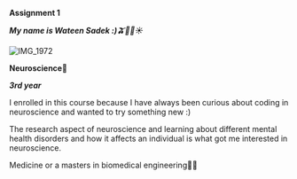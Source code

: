 __Assignment 1__

***My name is Wateen Sadek :)🫒🌊🍉☀*** 

![IMG_1972](https://github.com/user-attachments/assets/a46c7bc6-ab69-4dd7-a69f-830722e98818)



__Neuroscience🧠__

__*3rd year*__

I enrolled in this course because I have always been curious about coding in neuroscience and wanted to try something new :) 

The research aspect of neuroscience and learning about different mental health disorders and how it affects an individual is what got me interested in neuroscience.

Medicine or a masters in biomedical engineering👩‍🎓
